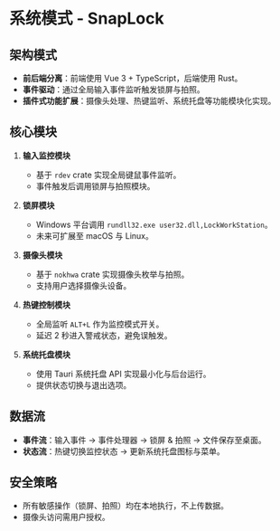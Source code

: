 # 系统模式 - SnapLock

## 架构模式
- **前后端分离**：前端使用 Vue 3 + TypeScript，后端使用 Rust。
- **事件驱动**：通过全局输入事件监听触发锁屏与拍照。
- **插件式功能扩展**：摄像头处理、热键监听、系统托盘等功能模块化实现。

## 核心模块
1. **输入监控模块**
   - 基于 `rdev` crate 实现全局键鼠事件监听。
   - 事件触发后调用锁屏与拍照模块。

2. **锁屏模块**
   - Windows 平台调用 `rundll32.exe user32.dll,LockWorkStation`。
   - 未来可扩展至 macOS 与 Linux。

3. **摄像头模块**
   - 基于 `nokhwa` crate 实现摄像头枚举与拍照。
   - 支持用户选择摄像头设备。

4. **热键控制模块**
   - 全局监听 `ALT+L` 作为监控模式开关。
   - 延迟 2 秒进入警戒状态，避免误触发。

5. **系统托盘模块**
   - 使用 Tauri 系统托盘 API 实现最小化与后台运行。
   - 提供状态切换与退出选项。

## 数据流
- **事件流**：输入事件 → 事件处理器 → 锁屏 & 拍照 → 文件保存至桌面。
- **状态流**：热键切换监控状态 → 更新系统托盘图标与菜单。

## 安全策略
- 所有敏感操作（锁屏、拍照）均在本地执行，不上传数据。
- 摄像头访问需用户授权。